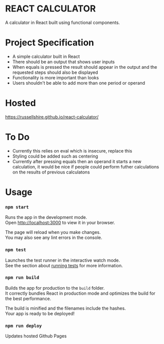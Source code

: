# REACT CALCULATOR

A calculator in React built using functional components.

# Project Specification

- A simple calculator built in React
- There should be an output that shows user inputs
- When equals is pressed the result should appear in the output and the requested steps should also be displayed
- Functionality is more important than looks
- Users shouldn't be able to add more than one period or operand

# Hosted

https://russellshire.github.io/react-calculator/

# To Do

- Currently this relies on eval which is insecure, replace this
- Styling could be added such as centering
- Currently after pressing equals then an operand it starts a new calculation, it would be nice if people could perform futher calculations on the results of previous calculatons

# Usage

### `npm start`

Runs the app in the development mode.\
Open [http://localhost:3000](http://localhost:3000) to view it in your browser.

The page will reload when you make changes.\
You may also see any lint errors in the console.

### `npm test`

Launches the test runner in the interactive watch mode.\
See the section about [running tests](https://facebook.github.io/create-react-app/docs/running-tests) for more information.

### `npm run build`

Builds the app for production to the `build` folder.\
It correctly bundles React in production mode and optimizes the build for the best performance.

The build is minified and the filenames include the hashes.\
Your app is ready to be deployed!

### `npm run deploy`

Updates hosted Github Pages
